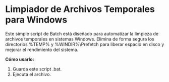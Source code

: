 # Limpiador de Archivos Temporales para Windows

Este simple script de Batch está diseñado para automatizar la limpieza de archivos temporales en sistemas Windows. Elimina de forma segura los directorios %TEMP% y %WINDIR%\Prefetch para liberar espacio en disco y mejorar el rendimiento del sistema.

**Cómo usarlo:**
1. Guarda este script .bat.
2. Ejecuta el archivo.
